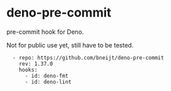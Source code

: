 # deno-pre-commit

pre-commit hook for Deno.

Not for public use yet, still have to be tested.

```
  - repo: https://github.com/bneijt/deno-pre-commit
    rev: 1.37.0
    hooks:
      - id: deno-fmt
      - id: deno-lint
```
